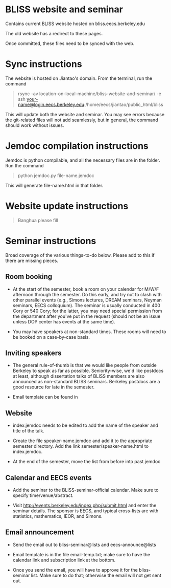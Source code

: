 # BLISS website and seminar

Contains current BLISS website hosted on bliss.eecs.berkeley.edu

The old website has a redirect to these pages.

Once committed, these files need to be synced with the web.

# Sync instructions

The website is hosted on Jiantao's domain. From the terminal, run the command

> rsync -av location-on-local-machine/bliss-website-and-seminar/ -e ssh your-name@login.eecs.berkeley.edu:/home/eecs/jiantao/public_html/bliss

This will update both the website and seminar. You may see errors because the git-related files will not add seamlessly, but in general, the command should work without issues.

# Jemdoc compilation instructions

Jemdoc is python compilable, and all the necessary files are in the folder. Run the command

> python jemdoc.py file-name.jemdoc

This will generate file-name.html in that folder.

# Website update instructions

> Banghua please fill

# Seminar instructions

Broad coverage of the various things-to-do below. Please add to this if there are missing pieces.

## Room booking

- At the start of the semester, book a room on your calendar for M/W/F afternoon through the semester. Do this early, and try not to clash with other parallel events 
(e.g., Simons lectures, DREAM seminars, Neyman seminars, EECS colloquium). The seminar is usually conducted in 400 Cory or 540 Cory; for the latter, you may need special
permission from the department after you've put in the request (should not be an issue unless DOP center has events at the same time).

- You may have speakers at non-standard times. These rooms will need to be booked on a case-by-case basis.

## Inviting speakers

- The general rule-of-thumb is that we would like people from outside Berkeley to speak as far as possible. Seniority-wise, we'd like postdocs at least, although
dissertation talks of BLISS members are also announced as non-standard BLISS seminars. Berkeley postdocs are a good resource for late in the semester.

- Email template can be found in 


## Website

- index.jemdoc needs to be edited to add the name of the speaker and title of the talk.

- Create the file speaker-name.jemdoc and add it to the appropriate semester directory. Add the link semester/speaker-name.html to index.jemdoc.

- At the end of the semester, move the list from before into past.jemdoc


## Calendar and EECS events

- Add the seminar to the BLISS-seminar-official calendar. Make sure to specify time/venue/abstract.

- Visit http://events.berkeley.edu/index.php/submit.html and enter the seminar details. The sponsor is EECS, and typical cross-lists are with statistics, mathematics, IEOR, and Simons.

## Email announcement

- Send the email out to bliss-seminar@lists and eecs-announce@lists

- Email template is in the file email-temp.txt; make sure to have the calendar link and subscription link at the bottom.

- Once you send the email, you will have to approve it for the bliss-seminar list. Make sure to do that; otherwise the email will not get sent out.